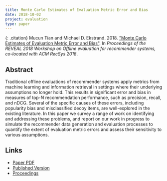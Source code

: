 ```yaml
---
title: Monte Carlo Estimates of Evaluation Metric Error and Bias
date: 2018-10-02
project: evaluation
type: paper
---
```


{: .citation}
Mucun Tian and Michael D. Ekstrand. 2018. ["Monte Carlo Estimates of Evaluation Metric Error and Bias"](#). In <cite>Proceedings of the REVEAL 2018 Workshop on Offline evaluation for recommender systems, co-located with ACM RecSys 2018</cite>.

## Abstract

Traditional offline evaluations of recommender systems apply metrics from machine learning and information retrieval in settings where their underlying assumptions no longer hold. This results in significant error and bias in measures of top-$N$ recommendation performance, such as precision, recall, and nDCG. Several of the specific causes of these errors, including popularity bias and misclassified decoy items, are well-explored in the existing literature. In this paper we survey a range of work on identifying and addressing these problems, and report on our work in progress to simulate the recommender data generation and evaluation processes to quantify the extent of evaluation metric errors and assess their sensitivity to various assumptions.

## Links

* [Paper PDF](https://md.ekstrandom.net/pubs/reveal2018-mceval.pdf)
* [Published Version](https://sites.google.com/view/reveal2018/home?authuser=0)
* [Proceedings](https://sites.google.com/view/reveal2018/proceedings?authuser=0)